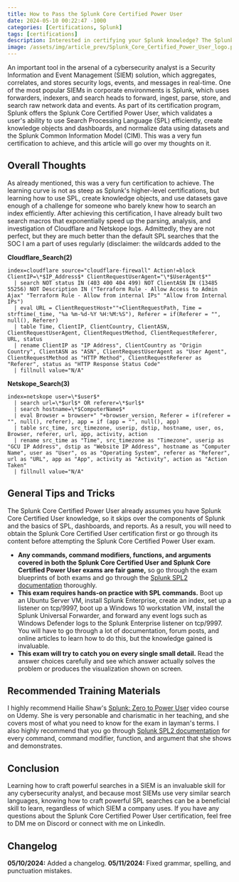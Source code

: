 ```yaml
---
title: How to Pass the Splunk Core Certified Power User
date: 2024-05-10 00:22:47 -1000
categories: [Certifications, Splunk]
tags: [certifications]
description: Interested in certifying your Splunk knowledge? The Splunk Core Certified Power User certification is an excellent certification to start with.
image: /assets/img/article_prev/Splunk_Core_Certified_Power_User_logo.png
---
```


An important tool in the arsenal of a cybersecurity analyst is a Security Information and Event Management (SIEM) solution, which aggregates, correlates, and stores security logs, events, and messages in real-time. One of the most popular SIEMs in corporate environments is Splunk, which uses forwarders, indexers, and search heads to forward, ingest, parse, store, and search raw network data and events. As part of its certification program, Splunk offers the Splunk Core Certified Power User, which validates a user's ability to use Search Processing Language (SPL) efficiently, create knowledge objects and dashboards, and normalize data using datasets and the Splunk Common Information Model (CIM). This was a very fun certification to achieve, and this article will go over my thoughts on it.

## Overall Thoughts

As already mentioned, this was a very fun certification to achieve. The learning curve is not as steep as Splunk's higher-level certifications, but learning how to use SPL, create knowledge objects, and use datasets gave enough of a challenge for someone who barely knew how to search an index efficiently. After achieving this certification, I have already built two search macros that exponentially speed up the parsing, analysis, and investigation of Cloudflare and Netskope logs. Admittedly, they are not perfect, but they are much better than the default SPL searches that the SOC I am a part of uses regularly (disclaimer: the wildcards added to the 

**Cloudflare_Search(2)**
```
index=cloudflare source="cloudflare-firewall" Action!=block ClientIP=\*$IP_Address$* ClientRequestUserAgent="\*$UserAgent$*"
  | search NOT status IN (403 400 404 499) NOT ClientASN IN (13485 55256) NOT Description IN ("Terraform Rule - Allow Access to Admin Ajax" "Terraform Rule - Allow from internal IPs" "Allow from Internal IPs")
  | eval URL = ClientRequestHost+""+ClientRequestPath, Time = strftime(_time, "%a %m-%d-%Y %H:%M:%S"), Referer = if(Referer = "", null(), Referer)
  | table Time, ClientIP, ClientCountry, ClientASN, ClientRequestUserAgent, ClientRequestMethod, ClientRequestReferer, URL, status
  | rename ClientIP as "IP Address", ClientCountry as "Origin Country", ClientASN as "ASN", ClientRequestUserAgent as "User Agent", ClientRequestMethod as "HTTP Method", ClientRequestReferer as "Referer", status as "HTTP Response Status Code"
  | fillnull value="N/A"
```

**Netskope_Search(3)**
```
index=netskope user=\*$user$*
  | search url=\*$url$* OR referer=\*$url$*
  | search hostname=\*$ComputerName$*
  | eval Browser = browser+" "+browser_version, Referer = if(referer = "", null(), referer), app = if (app = "", null(), app)
  | table src_time, src_timezone, userip, dstip, hostname, user, os, Browser, referer, url, app, activity, action
  | rename src_time as "Time", src_timezone as "Timezone", userip as "GCU IP Address", dstip as "Website IP Address", hostname as "Computer Name", user as "User", os as "Operating System", referer as "Referer", url as "URL", app as "App", activity as "Activity", action as "Action Taken"
  | fillnull value="N/A"
```

## General Tips and Tricks

The Splunk Core Certified Power User already assumes you have Splunk Core Certified User knowledge, so it skips over the components of Splunk and the basics of SPL, dashboards, and reports. As a result, you will need to obtain the Splunk Core Certified User certification first or go through its content before attempting the Splunk Core Certified Power User exam.
- **Any commands, command modifiers, functions, and arguments covered in both the Splunk Core Certified User and Splunk Core Certified Power User exams are fair game,** so go through the exam blueprints of both exams and go through the [Splunk SPL2 documentation](https://docs.splunk.com/Documentation/SCS/current/SearchReference/Introduction) thoroughly.
- **This exam requires hands-on practice with SPL commands.** Boot up an Ubuntu Server VM, install Splunk Enterprise, create an index, set up a listener on tcp/9997, boot up a Windows 10 workstation VM, install the Splunk Universal Forwarder, and forward any event logs such as Windows Defender logs to the Splunk Enterprise listener on tcp/9997. You will have to go through a lot of documentation, forum posts, and online articles to learn how to do this, but the knowledge gained is invaluable.
- **This exam will try to catch you on every single small detail.** Read the answer choices carefully and see which answer actually solves the problem or produces the visualization shown on screen.

## Recommended Training Materials

I highly recommend Hailie Shaw's [Splunk: Zero to Power User](https://www.udemy.com/course/splunk-zero-to-power-user/) video course on Udemy. She is very personable and charismatic in her teaching, and she covers most of what you need to know for the exam in layman's terms. I also highly recommend that you go through [Splunk SPL2 documentation](https://docs.splunk.com/Documentation/SCS/current/SearchReference/Introduction) for every command, command modifier, function, and argument that she shows and demonstrates.

## Conclusion

Learning how to craft powerful searches in a SIEM is an invaluable skill for any cybersecurity analyst, and because most SIEMs use very similar search languages, knowing how to craft powerful SPL searches can be a beneficial skill to learn, regardless of which SIEM a company uses. If you have any questions about the Splunk Core Certified Power User certification, feel free to DM me on Discord or connect with me on LinkedIn.

## Changelog

**05/10/2024:** Added a changelog.
**05/11/2024:** Fixed grammar, spelling, and punctuation mistakes.
